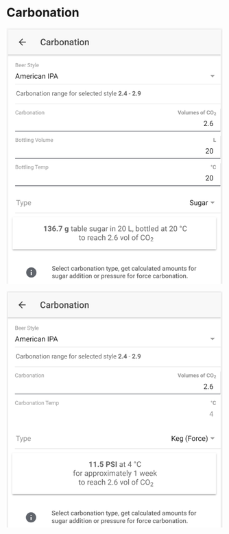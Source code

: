 # Carbonation

![Calculate sugar amount when carbonating with sugar](../.gitbook/assets/image%20%2822%29.png)

![Calculate carbonation preassure when force carbonating](../.gitbook/assets/image%20%2843%29.png)

